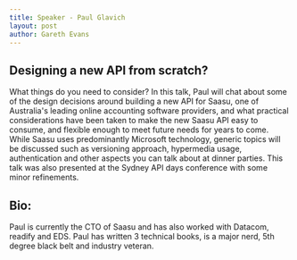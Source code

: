 ```yaml
---
title: Speaker - Paul Glavich
layout: post
author: Gareth Evans
---
```


## Designing a new API from scratch?
 
What things do you need to consider? In this talk, Paul will chat about some of the design decisions around building a new API for Saasu, one of Australia's leading online accounting software providers, and what practical considerations have been taken to make the new Saasu API easy to consume, and flexible enough to meet future needs for years to come. While Saasu uses predominantly Microsoft technology, generic topics will be discussed such as versioning approach, hypermedia usage, authentication and other aspects you can talk about at dinner parties. This talk was also presented at the Sydney API days conference with some minor refinements.

## Bio:

Paul is currently the CTO of Saasu and has also worked with Datacom, readify and EDS. Paul has written 3 technical books, is a major nerd, 5th degree black belt and industry veteran.